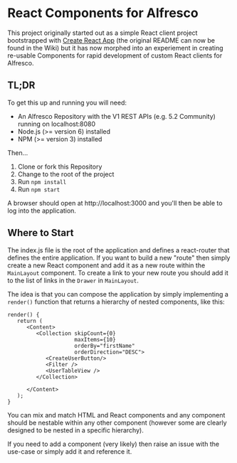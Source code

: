 # React Components for Alfresco

This project originally started out as a simple React client project bootstrapped with [Create React App](https://github.com/facebookincubator/create-react-app) (the original README can now be found in the Wiki) but it has now morphed into an experiement in creating re-usable Components for rapid development of custom React clients for Alfresco.

## TL;DR
To get this up and running you will need:
* An Alfresco Repository with the V1 REST APIs (e.g. 5.2 Community) running on localhost:8080
* Node.js (>= version 6) installed
* NPM (>= version 3) installed

Then...

1. Clone or fork this Repository
2. Change to the root of the project
3. Run `npm install`
4. Run `npm start`

A browser should open at http://localhost:3000 and you'll then be able to log into the application.

## Where to Start
The index.js file is the root of the application and defines a react-router that defines the entire application. If you want to build a new "route" then simply create a new React component and add it as a new route within the `MainLayout` component. To create a link to your new route you should add it to the list of links in the `Drawer` in `MainLayout`.

The idea is that you can compose the application by simply implementing a `render()` function that returns a hierarchy of nested components, like this:

``` JSX
render() {
   return (
      <Content>
         <Collection skipCount={0}
                     maxItems={10}
                     orderBy="firstName"
                     orderDirection="DESC">
            <CreateUserButton/>
            <Filter />
            <UserTableView />
         </Collection>

      </Content>
   );
}
```

You can mix and match HTML and React components and any component should be nestable within any other component (however some are clearly designed to be nested in a specific hierarchy).

If you need to add a component (very likely) then raise an issue with the use-case or simply add it and reference it.




